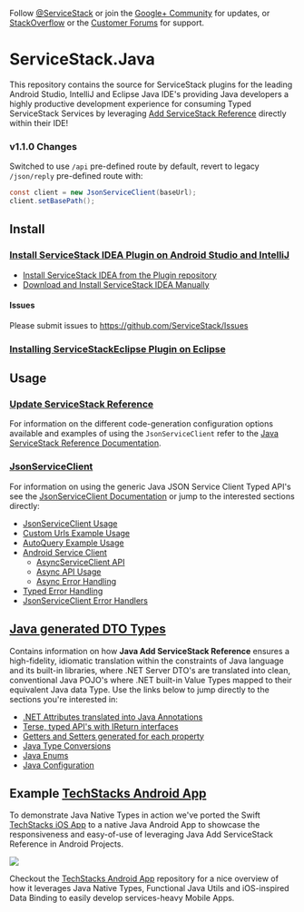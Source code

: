 Follow [@ServiceStack](https://twitter.com/servicestack) or join the [Google+ Community](https://plus.google.com/communities/112445368900682590445)
for updates, or [StackOverflow](http://stackoverflow.com/questions/ask) or the [Customer Forums](https://forums.servicestack.net/) for support.

# ServiceStack.Java

This repository contains the source for ServiceStack plugins for the leading Android Studio, IntelliJ and Eclipse Java IDE's providing Java developers a highly productive development experience for consuming Typed ServiceStack Services by leveraging [Add ServiceStack Reference](https://github.com/ServiceStack/ServiceStack/wiki/Add-ServiceStack-Reference) directly within their IDE! 

### v1.1.0 Changes

Switched to use `/api` pre-defined route by default, revert to legacy `/json/reply` pre-defined route with:

```java
const client = new JsonServiceClient(baseUrl);
client.setBasePath();
```

## Install

### [Install ServiceStack IDEA Plugin on Android Studio and IntelliJ](https://github.com/ServiceStack/ServiceStack/wiki/Java-Add-ServiceStack-Reference#servicestack-idea-android-studio-plugin)
   - [Install ServiceStack IDEA from the Plugin repository](https://github.com/ServiceStack/ServiceStack/wiki/Java-Add-ServiceStack-Reference#install-servicestack-idea-from-the-plugin-repository)
   - [Download and Install ServiceStack IDEA Manually](https://github.com/ServiceStack/ServiceStack/wiki/Java-Add-ServiceStack-Reference#download-and-install-servicestack-idea-manually)

#### Issues

Please submit issues to https://github.com/ServiceStack/Issues

### [Installing ServiceStackEclipse Plugin on Eclipse](https://github.com/ServiceStack/ServiceStack.Java/tree/master/src/ServiceStackEclipse)

## Usage

### [Update ServiceStack Reference](https://github.com/ServiceStack/ServiceStack/wiki/Java-Add-ServiceStack-Reference#update-servicestack-reference)

For information on the different code-generation configuration options available and examples of using the `JsonServiceClient` refer to the [Java ServiceStack Reference Documentation](https://github.com/ServiceStack/ServiceStack/wiki/Java-Add-ServiceStack-Reference#update-servicestack-reference).

### [JsonServiceClient](https://github.com/ServiceStack/ServiceStack/wiki/Java-Add-ServiceStack-Reference#jsonserviceclient-api)

For information on using the generic Java JSON Service Client Typed API's see the [JsonServiceClient Documentation](https://github.com/ServiceStack/ServiceStack/wiki/Java-Add-ServiceStack-Reference#jsonserviceclient-api) or jump to the interested sections directly:

 - [JsonServiceClient Usage](https://github.com/ServiceStack/ServiceStack/wiki/Java-Add-ServiceStack-Reference#jsonserviceclient-usage)
 - [Custom Urls Example Usage](https://github.com/ServiceStack/ServiceStack/wiki/Java-Add-ServiceStack-Reference#custom-example-usage)
 - [AutoQuery Example Usage](https://github.com/ServiceStack/ServiceStack/wiki/Java-Add-ServiceStack-Reference#autoquery-example-usage)
 - [Android Service Client](https://github.com/ServiceStack/ServiceStack/wiki/Java-Add-ServiceStack-Reference#androidserviceclient)
   - [AsyncServiceClient API](https://github.com/ServiceStack/ServiceStack/wiki/Java-Add-ServiceStack-Reference#asyncserviceclient-api)
   - [Async API Usage](https://github.com/ServiceStack/ServiceStack/wiki/Java-Add-ServiceStack-Reference#async-api-usage)
   - [Async Error Handling](https://github.com/ServiceStack/ServiceStack/wiki/Java-Add-ServiceStack-Reference#async-error-handling)
 - [Typed Error Handling](https://github.com/ServiceStack/ServiceStack/wiki/Java-Add-ServiceStack-Reference#typed-error-handling)
 - [JsonServiceClient Error Handlers](https://github.com/ServiceStack/ServiceStack/wiki/Java-Add-ServiceStack-Reference#jsonserviceclient-error-handlers)

## [Java generated DTO Types](https://github.com/ServiceStack/ServiceStack/wiki/Java-Add-ServiceStack-Reference#java-generated-dto-types)

Contains information on how **Java Add ServiceStack Reference** ensures a high-fidelity, idiomatic translation within the constraints of Java language and its built-in libraries, where .NET Server DTO's are translated into clean, conventional Java POJO's where .NET built-in Value Types mapped to their equivalent Java data Type. Use the links below to jump directly to the sections you're interested in:

 - [.NET Attributes translated into Java Annotations](https://github.com/ServiceStack/ServiceStack/wiki/Java-Add-ServiceStack-Reference#net-attributes-translated-into-java-annotations)
 - [Terse, typed API's with IReturn interfaces](https://github.com/ServiceStack/ServiceStack/wiki/Java-Add-ServiceStack-Reference#terse-typed-apis-with-ireturn-interfaces)
 - [Getters and Setters generated for each property](https://github.com/ServiceStack/ServiceStack/wiki/Java-Add-ServiceStack-Reference#getters-and-setters-generated-for-each-property)
 - [Java Type Conversions](https://github.com/ServiceStack/ServiceStack/wiki/Java-Add-ServiceStack-Reference#java-type-conversions)
 - [Java Enums](https://github.com/ServiceStack/ServiceStack/wiki/Java-Add-ServiceStack-Reference#java-enums)
 - [Java Configuration](https://github.com/ServiceStack/ServiceStack/wiki/Java-Add-ServiceStack-Reference#java-configuration)

## Example [TechStacks Android App](https://github.com/ServiceStackApps/TechStacksAndroidApp)
To demonstrate Java Native Types in action we've ported the Swift [TechStacks iOS App](https://github.com/ServiceStackApps/TechStacksApp) to a native Java Android App to showcase the responsiveness and easy-of-use of leveraging Java Add ServiceStack Reference in Android Projects. 

[![](https://raw.githubusercontent.com/ServiceStack/Assets/master/img/release-notes/techstacks-android-app.jpg)](https://github.com/ServiceStackApps/TechStacksAndroidApp)

Checkout the [TechStacks Android App](https://github.com/ServiceStackApps/TechStacksAndroidApp) repository for a nice overview of how it leverages Java Native Types, Functional Java Utils and iOS-inspired Data Binding to easily develop services-heavy Mobile Apps.